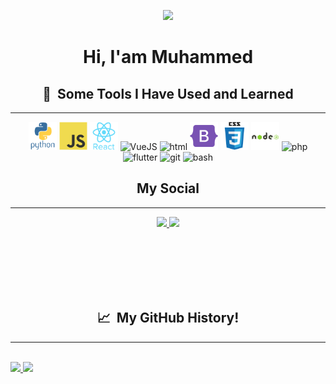 <p align="center">
  <img src="https://media.giphy.com/media/ASd0Ukj0y3qMM/giphy.gif"/>
</p>

<h1 align="center">
  Hi, I'am Muhammed
</h1>

<h2 align="center"> 🚀 &nbsp;Some Tools I Have Used and Learned</h2>

---

<p align="center">
<img src="https://raw.githubusercontent.com/devicons/devicon/master/icons/python/python-original-wordmark.svg" alt="python" width="45" height="45" />
<img src="https://raw.githubusercontent.com/devicons/devicon/master/icons/javascript/javascript-original.svg" alt="javascript" width="45" height="45" />
<img src="https://raw.githubusercontent.com/devicons/devicon/master/icons/react/react-original-wordmark.svg" alt="react" width="45" height="45" />
<img src="https://cdn.jsdelivr.net/gh/devicons/devicon/icons/vuejs/vuejs-original-wordmark.svg" alt="VueJS" width="45" height="45"/>
<img src="https://cdn.jsdelivr.net/gh/devicons/devicon/icons/html5/html5-original.svg" alt="html" width="45" height="45"/>
<img src="https://raw.githubusercontent.com/devicons/devicon/master/icons/bootstrap/bootstrap-plain.svg" alt="bootstrap" width="45" height="45" />
<img src="https://raw.githubusercontent.com/devicons/devicon/master/icons/css3/css3-original-wordmark.svg" alt="css3" width="45" height="45" />
<img src="https://raw.githubusercontent.com/devicons/devicon/master/icons/nodejs/nodejs-original-wordmark.svg" alt="nodejs" width="45" height="45" />
<img src="https://cdn.jsdelivr.net/gh/devicons/devicon/icons/php/php-original.svg" alt="php" width="45" height="45"/>
<img src="https://cdn.jsdelivr.net/gh/devicons/devicon/icons/flutter/flutter-original.svg" alt="flutter" width="45" height="45"/>       
<img src="https://cdn.jsdelivr.net/gh/devicons/devicon/icons/git/git-original.svg" alt="git" width="45" height="45"/>
<img src="https://cdn.jsdelivr.net/gh/devicons/devicon/icons/bash/bash-original.svg" alt="bash" width="45" height="45"/>
</p>




<H2 align= "Center">My Social</H2>

---


<p align="center">
<a href="https://www.linkedin.com/in/muhammed-mustafa-katar-62a666245/">
  <img height="50" src="https://user-images.githubusercontent.com/46517096/166973395-19676cd8-f8ec-4abf-83ff-da8243505b82.png"/>
</a>
<a href="https://twitter.com/katharov">
  <img height="50" src="https://user-images.githubusercontent.com/46517096/166974271-91dfa250-d70b-4cb9-8707-f1bda1b708c3.png"/>
</a>
</p>
<br>






<br>
<br>
<br>
<br>

<h2 align="center" > 📈 &nbsp;My GitHub History!</h2>

---
<br>

<a  href="https://github.com/mkathar">
  <img  height="155em" src="https://github-readme-stats.vercel.app/api?username=mkathar&theme=noctis_minimus&show_icons=true" />
  <img height="155em" src="https://github-readme-stats.vercel.app/api/top-langs/?username=mkathar&theme=noctis_minimus&layout=compact" />
</a>



